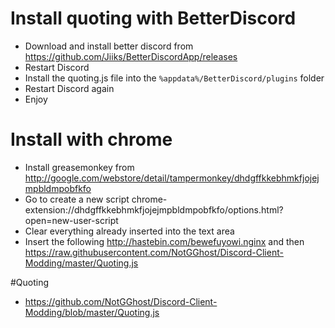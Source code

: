 # Install quoting with BetterDiscord

- Download and install better discord from https://github.com/Jiiks/BetterDiscordApp/releases
- Restart Discord
- Install the quoting.js file into the `%appdata%/BetterDiscord/plugins` folder
- Restart Discord again
- Enjoy 

# Install with chrome
- Install greasemonkey from http://google.com/webstore/detail/tampermonkey/dhdgffkkebhmkfjojejmpbldmpobfkfo
- Go to create a new script  chrome-extension://dhdgffkkebhmkfjojejmpbldmpobfkfo/options.html?open=new-user-script
- Clear everything already inserted into the text area
- Insert the following http://hastebin.com/bewefuyowi.nginx and then https://raw.githubusercontent.com/NotGGhost/Discord-Client-Modding/master/Quoting.js

#Quoting
- https://github.com/NotGGhost/Discord-Client-Modding/blob/master/Quoting.js
